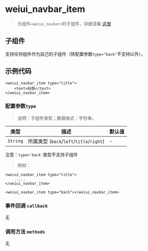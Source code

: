# weiui_navbar_item

> 为组件`<weiui_navbar>`的子组件，详细请看 [这里](component/weiui_navbar)

## 子组件

支持任何组件作为自己的子组件（除配置参数`type="back"`不支持以外）。

## 示例代码

```vue
<weiui_navbar_item type="title">
    <text>标题</text>
</weiui_navbar_item>
```

### 配置参数`type`
>说明：子组件类型；数据格式：字符串。

| 类型     | 描述                          | 默认值     |
| ------ | -------------------------- | ------- |
|`String`  | 所属类型 (`back`/`left`/`title`/`right`)           | -       |

注意：`type='back'`类型不支持子组件
> 例如：

```vue
<weiui_navbar_item type="title">
    .....
</weiui_navbar_item>
```

```vue
<weiui_navbar_item type="back"></weiui_navbar_item>
```
### 事件回调 `callback`

无

### 调用方法 `methods`

无



